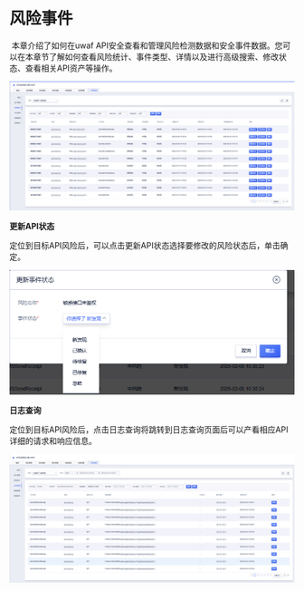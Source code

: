 # 风险事件

​	本章介绍了如何在uwaf API安全查看和管理风险检测数据和安全事件数据。您可以在本章节了解如何查看风险统计、事件类型、详情以及进行高级搜索、修改状态、查看相关API资产等操作。

![](/images/api-security/apirisk.png)

**更新API状态**

​	定位到目标API风险后，可以点击更新API状态选择要修改的风险状态后，单击确定。

![](/images/api-security/apistatus.png)

**日志查询**

​	定位到目标API风险后，点击日志查询将跳转到日志查询页面后可以产看相应API详细的请求和响应信息。

![](/images/api-security/logdetail.png)